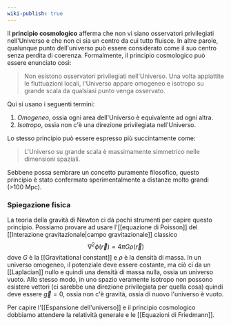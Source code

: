 ```yaml
---
wiki-publish: true
---
```

Il **principio cosmologico** afferma che non vi siano osservatori privilegiati nell'Universo e che non ci sia un centro da cui tutto fluisce. In altre parole, qualunque punto dell'universo può essere considerato come il suo centro senza perdita di coerenza. Formalmente, il principio cosmologico può essere enunciato così:

> Non esistono osservatori privilegiati nell'Universo. Una volta appiattite le fluttuazioni locali, l'Universo appare omogeneo e isotropo su grande scala da qualsiasi punto venga osservato.

Qui si usano i seguenti termini:
1. *Omogeneo*, ossia ogni area dell'Universo è equivalente ad ogni altra.
2. *Isotropo*, ossia non c'è una direzione privilegiata nell'Universo.

Lo stesso principio può essere espresso più succintamente come:

> L'Universo su grande scala è massimamente simmetrico nelle dimensioni spaziali.

Sebbene possa sembrare un concetto puramente filosofico, questo principio è stato confermato sperimentalmente a distanze molto grandi (>100 Mpc).
### Spiegazione fisica
La teoria della gravità di Newton ci dà pochi strumenti per capire questo principio. Possiamo provare ad usare l'[[equazione di Poisson]] del [[Interazione gravitazionale|campo gravitazionale]] classico
$$\nabla^{2}\phi(\vec{r})=4\pi G\rho(\vec{r})$$
dove $G$ è la [[Gravitational constant]] e $\rho$ è la densità di massa. In un universo omogeneo, il potenziale deve essere costante, ma ciò ci da un [[Laplacian]] nullo e quindi una densità di massa nulla, ossia un universo vuoto. Allo stesso modo, in uno spazio veramente isotropo non possono esistere vettori (ci sarebbe una direzione privilegiata per quella cosa) quindi deve essere $\vec{g}=0$, ossia non c'è gravità, ossia di nuovo l'universo è vuoto.

Per capire l'[[Espansione dell'universo]] e il principio cosmologico dobbiamo attendere la relatività generale e le [[Equazioni di Friedmann]].